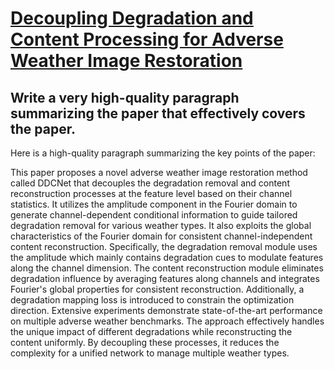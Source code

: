 # [Decoupling Degradation and Content Processing for Adverse Weather Image   Restoration](https://arxiv.org/abs/2312.05006)

## Write a very high-quality paragraph summarizing the paper that effectively covers the paper.

 Here is a high-quality paragraph summarizing the key points of the paper:

This paper proposes a novel adverse weather image restoration method called DDCNet that decouples the degradation removal and content reconstruction processes at the feature level based on their channel statistics. It utilizes the amplitude component in the Fourier domain to generate channel-dependent conditional information to guide tailored degradation removal for various weather types. It also exploits the global characteristics of the Fourier domain for consistent channel-independent content reconstruction. Specifically, the degradation removal module uses the amplitude which mainly contains degradation cues to modulate features along the channel dimension. The content reconstruction module eliminates degradation influence by averaging features along channels and integrates Fourier's global properties for consistent reconstruction. Additionally, a degradation mapping loss is introduced to constrain the optimization direction. Extensive experiments demonstrate state-of-the-art performance on multiple adverse weather benchmarks. The approach effectively handles the unique impact of different degradations while reconstructing the content uniformly. By decoupling these processes, it reduces the complexity for a unified network to manage multiple weather types.
